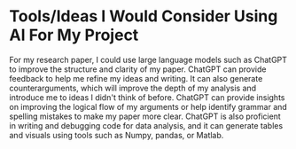 # Tools/Ideas I Would Consider Using AI For My Project

For my research paper, I could use large language models such as ChatGPT to improve the structure and clarity of my paper. ChatGPT can provide feedback to help me refine my ideas and writing. It can also generate counterarguments, which will improve the depth of my analysis and introduce me to ideas I didn't think of before. ChatGPT can provide insights on improving the logical flow of my arguments or help identify grammar and spelling mistakes to make my paper more clear. ChatGPT is also proficient in writing and debugging code for data analysis, and it can generate tables and visuals using tools such as Numpy, pandas, or Matlab.
